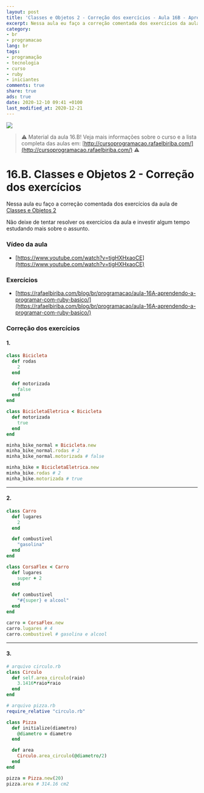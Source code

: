 ```yaml
---
layout: post
title: 'Classes e Objetos 2 - Correção dos exercícios - Aula 16B - Aprendendo a programar com Ruby: O Básico para iniciantes'
excerpt: Nessa aula eu faço a correção comentada dos exercícios da aula de Classes e Objetos 2(16.A). Este é o material da aula 16B do curso aprendendo a programar com ruby, o básico para iniciantes. Nunca é tarde para começar a programar! Eu criei um curso gratuito, fácil e didático voltado para iniciantes. Confira mais informações aqui nessa publicação.
category:
- br
- programacao
lang: br
tags:
- programação
- tecnologia
- curso
- ruby
- iniciantes
comments: true
share: true
ads: true
date: 2020-12-10 09:41 +0100
last_modified_at: 2020-12-21
---
```

![](/blog/images/curso_ruby_basico/banner-curso-ruby-16B.jpg)

> :warning: Material da aula 16.B! Veja mais informações sobre o curso e a lista completa das aulas em: [http://cursoprogramacao.rafaelbiriba.com/](http://cursoprogramacao.rafaelbiriba.com/) :warning:

# 16.B. Classes e Objetos 2 - Correção dos exercícios

Nessa aula eu faço a correção comentada dos exercícios da aula de [Classes e Objetos 2](https://rafaelbiriba.com/blog/br/programacao/aula-16A-aprendendo-a-programar-com-ruby-basico/)

Não deixe de tentar resolver os exercícios da aula e investir algum tempo estudando mais sobre o assunto.

### Vídeo da aula

- [https://www.youtube.com/watch?v=tigHXHxaoCE](https://www.youtube.com/watch?v=tigHXHxaoCE)

### Exercícios

- [https://rafaelbiriba.com/blog/br/programacao/aula-16A-aprendendo-a-programar-com-ruby-basico/](https://rafaelbiriba.com/blog/br/programacao/aula-16A-aprendendo-a-programar-com-ruby-basico/)

### Correção dos exercícios

#### 1.

```ruby
class Bicicleta
  def rodas
    2
  end

  def motorizada
    false
  end
end

class BicicletaEletrica < Bicicleta
  def motorizada
    true
  end
end

minha_bike_normal = Bicicleta.new
minha_bike_normal.rodas # 2
minha_bike_normal.motorizada # false

minha_bike = BicicletaEletrica.new
minha_bike.rodas # 2
minha_bike.motorizada # true
```

---

#### 2.

```ruby
class Carro
  def lugares
    2
  end

  def combustivel
    "gasolina"
  end
end

class CorsaFlex < Carro
  def lugares
    super + 2
  end

  def combustivel
    "#{super} e alcool"
  end
end

carro = CorsaFlex.new
carro.lugares # 4
carro.combustivel # gasolina e alcool
```

---

#### 3.

```ruby
# arquivo circulo.rb
class Circulo
  def self.area_circulo(raio)
    3.1416*raio*raio
  end
end
```

```ruby
# arquivo pizza.rb
require_relative "circulo.rb"

class Pizza
  def initialize(diametro)
    @diametro = diametro
  end

  def area
    Circulo.area_circulo(@diametro/2)
  end
end

pizza = Pizza.new(20)
pizza.area # 314.16 cm2
```
